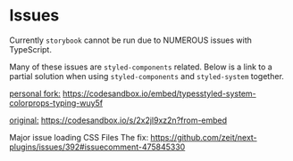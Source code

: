 # Issues

Currently `storybook` cannot be run due to NUMEROUS issues with TypeScript.

Many of these issues are `styled-components` related. Below is a link to a partial solution when using `styled-components` and `styled-system` together.

<u>personal fork:</u>
https://codesandbox.io/embed/typesstyled-system-colorprops-typing-wuy5f

<u>original:</u>
https://codesandbox.io/s/2x2jl9xz2n?from-embed

Major issue loading CSS Files
The fix: https://github.com/zeit/next-plugins/issues/392#issuecomment-475845330
